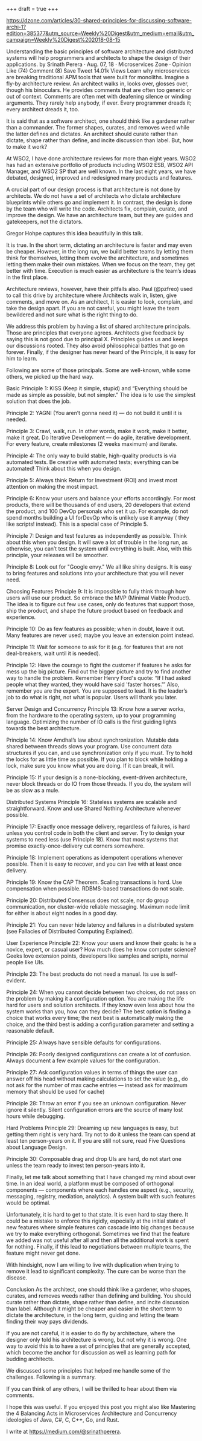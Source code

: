 +++
draft = true
+++

https://dzone.com/articles/30-shared-principles-for-discussing-software-archi-1?edition=385377&utm_source=Weekly%20Digest&utm_medium=email&utm_campaign=Weekly%20Digest%202018-08-15

Understanding the basic principles of software architecture and distributed systems will help programmers and architects to shape the design of their applications.
  by Srinath Perera     ·  Aug. 07, 18 · Microservices Zone · Opinion
Like (74)
  Comment (8)
Save   Tweet  14.01k Views Learn why microservices are breaking traditional APM tools that were built for monoliths.
Imagine a fly-by architecture review. An architect walks in, looks over, glosses over, though his binoculars. He provides comments that are often too generic or out of context. Comments are often met with deafening silence or winding arguments. They rarely help anybody, if ever. Every programmer dreads it; every architect dreads it, too.

It is said that as a software architect, one should think like a gardener rather than a commander. The former shapes, curates, and removes weed while the latter defines and dictates. An architect should curate rather than dictate, shape rather than define, and incite discussion than label. But, how to make it work?

At WSO2, I have done architecture reviews for more than eight years. WSO2 has had an extensive portfolio of products including WSO2 ESB, WSO2 API Manager, and WSO2 SP that are well known. In the last eight years, we have debated, designed, improved and redesigned many products and features.

A crucial part of our design process is that architecture is not done by architects. We do not have a set of architects who dictate architecture blueprints while others go and implement it. In contrast, the design is done by the team who will write the code. Architects fix, complain, curate, and improve the design. We have an architecture team, but they are guides and gatekeepers, not the dictators.

Gregor Hohpe captures this idea beautifully in this talk.

It is true. In the short term, dictating an architecture is faster and may even be cheaper. However, in the long run, we build better teams by letting them think for themselves, letting them evolve the architecture, and sometimes letting them make their own mistakes. When we focus on the team, they get better with time. Execution is much easier as architecture is the team’s ideas in the first place.

Architecture reviews, however, have their pitfalls also. Paul (@pzfreo) used to call this drive by architecture where Architects walk in, listen, give comments, and move on. As an architect, It is easier to look, complain, and take the design apart. If you are not careful, you might leave the team bewildered and not sure what is the right thing to do.

We address this problem by having a list of shared architecture principals. Those are principles that everyone agrees. Architects give feedback by saying this is not good due to principal X. Principles guides us and keeps our discussions rooted. They also avoid philosophical battles that go on forever. Finally, if the designer has never heard of the Principle, it is easy for him to learn.

Following are some of those principals. Some are well-known, while some others, we picked up the hard way.

Basic
Principle 1: KISS (Keep it simple, stupid) and “Everything should be made as simple as possible, but not simpler.” The idea is to use the simplest solution that does the job.

Principle 2: YAGNI (You aren’t gonna need it) — do not build it until it is needed.

Principle 3: Crawl, walk, run. In other words, make it work, make it better, make it great. Do Iterative Development — do agile, iterative development. For every feature, create milestones (2 weeks maximum) and iterate.

Principle 4: The only way to build stable, high-quality products is via automated tests. Be creative with automated tests; everything can be automated! Think about this when you design.

Principle 5: Always think Return for Investment (ROI) and invest most attention on making the most impact.

Principle 6: Know your users and balance your efforts accordingly. For most products, there will be thousands of end users, 20 developers that extend the product, and 100 DevOp personals who set it up. For example, do not spend months building a UI forDevOp who is unlikely use it anyway ( they like scripts! instead). This is a special case of Principle 5.

Principle 7: Design and test features as independently as possible. Think about this when you design. It will save a lot of trouble in the long run, as otherwise, you can’t test the system until everything is built. Also, with this principle, your releases will be smoother.

Principle 8: Look out for "Google envy." We all like shiny designs. It is easy to bring features and solutions into your architecture that you will never need.

Choosing Features
Principle 9: It is impossible to fully think through how users will use our product. So embrace the MVP (Minimal Viable Product). The idea is to figure out few use cases, only do features that support those, ship the product, and shape the future product based on feedback and experience.

Principle 10: Do as few features as possible; when in doubt, leave it out. Many features are never used; maybe you leave an extension point instead.

Principle 11: Wait for someone to ask for it (e.g. for features that are not deal-breakers, wait until it is needed).

Principle 12: Have the courage to fight the customer if features he asks for mess up the big picture. Find out the bigger picture and try to find another way to handle the problem. Remember Henry Ford's quote: “If I had asked people what they wanted, they would have said 'faster horses.'” Also, remember you are the expert. You are supposed to lead. It is the leader’s job to do what is right, not what is popular. Users will thank you later.

Server Design and Concurrency
Principle 13: Know how a server works, from the hardware to the operating system, up to your programming language. Optimizing the number of IO calls is the first guiding lights towards the best architecture.

Principle 14: Know Amdhal’s law about synchronization. Mutable data shared between threads slows your program. Use concurrent data structures if you can, and use synchronization only if you must. Try to hold the locks for as little time as possible. If you plan to block while holding a lock, make sure you know what you are doing. If it can break, it will.

Principle 15: If your design is a none-blocking, event-driven architecture, never block threads or do IO from those threads. If you do, the system will be as slow as a mule.

Distributed Systems
Principle 16: Stateless systems are scalable and straightforward. Know and use Shared Nothing Architecture whenever possible.

Principle 17: Exactly once message delivery, regardless of failures, is hard unless you control code in both the client and server. Try to design your systems to need less (use Principle 18). Know that most systems that promise exactly-once-delivery cut corners somewhere.

Principle 18: Implement operations as idempotent operations whenever possible. Then it is easy to recover, and you can live with at least once delivery.

Principle 19: Know the CAP Theorem. Scaling transactions is hard. Use compensation when possible. RDBMS-based transactions do not scale.

Principle 20: Distributed Consensus does not scale, nor do group communication, nor cluster-wide reliable messaging. Maximum node limit for either is about eight nodes in a good day.

Principle 21: You can never hide latency and failures in a distributed system (see Fallacies of Distributed Computing Explained).

User Experience
Principle 22: Know your users and know their goals: is he a novice, expert, or casual user? How much does he know computer science? Geeks love extension points, developers like samples and scripts, normal people like UIs.

Principle 23: The best products do not need a manual. Its use is self-evident.

Principle 24: When you cannot decide between two choices, do not pass on the problem by making it a configuration option. You are making the life hard for users and solution architects. If they know even less about how the system works than you, how can they decide? The best option is finding a choice that works every time; the next best is automatically making the choice, and the third best is adding a configuration parameter and setting a reasonable default.

Principle 25: Always have sensible defaults for configurations.

Principle 26: Poorly designed configurations can create a lot of confusion. Always document a few example values for the configuration.

Principle 27: Ask configuration values in terms of things the user can answer off his head without making calculations to set the value (e.g., do not ask for the number of max cache entries — instead ask for maximum memory that should be used for cache)

Principle 28: Throw an error if you see an unknown configuration. Never ignore it silently. Silent configuration errors are the source of many lost hours while debugging.

Hard Problems
Principle 29: Dreaming up new languages is easy, but getting them right is very hard. Try not to do it unless the team can spend at least ten person-years on it. If you are still not sure, read Five Questions about Language Design.

Principle 30: Composable drag and drop UIs are hard, do not start one unless the team ready to invest ten person-years into it.

Finally, let me talk about something that I have changed my mind about over time. In an ideal world, a platform must be composed of orthogonal components — components where each handles one aspect (e.g., security, messaging, registry, mediation, analytics). A system built with such features would be optimal.

Unfortunately, it is hard to get to that state. It is even hard to stay there. It could be a mistake to enforce this rigidly, especially at the initial state of new features where simple features can cascade into big changes because we try to make everything orthogonal. Sometimes we find that the feature we added was not useful after all and then all the additional work is spent for nothing. Finally, if this lead to negotiations between multiple teams, the feature might never get done.

With hindsight, now I am willing to live with duplication when trying to remove it lead to significant complexity. The cure can be worse than the disease.

Conclusion
As the architect, one should think like a gardener, who shapes, curates, and removes weeds rather than defining and building. You should curate rather than dictate, shape rather than define, and incite discussion than label.
Although it might be cheaper and easier in the short term to dictate the architecture, in the long term, guiding and letting the team finding their way pays dividends.

If you are not careful, it is easier to do fly by architecture, where the designer only told his architecture is wrong, but not why it is wrong. One way to avoid this is to have a set of principles that are generally accepted, which become the anchor for discussion as well as learning path for budding architects.

We discussed some principles that helped me handle some of the challenges. Following is a summary.


If you can think of any others, I will be thrilled to hear about them via comments.

I hope this was useful. If you enjoyed this post you might also like Mastering the 4 Balancing Acts in Microservices Architecture and Concurrency ideologies of Java, C#, C, C++, Go, and Rust.

I write at https://medium.com/@srinathperera.
